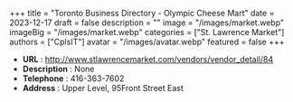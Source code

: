 +++
title = "Toronto Business Directory - Olympic Cheese Mart"
date = 2023-12-17
draft = false
description = ""
image = "/images/market.webp"
imageBig = "/images/market.webp"
categories = ["St. Lawrence Market"]
authors = ["CplsIT"]
avatar = "/images/avatar.webp"
featured = false
+++


* **URL** :  http://www.stlawrencemarket.com/vendors/vendor_detail/84
* **Description** : None
* **Telephone** : 416-363-7602
* **Address** : Upper Level, 95Front Street East